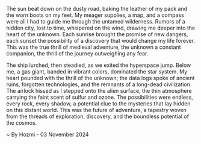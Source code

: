 
The sun beat down on the dusty road, baking the leather of my pack and the worn boots on my feet. My meager supplies, a map, and a compass were all I had to guide me through the untamed wilderness. Rumors of a hidden city, lost to time, whispered on the wind, drawing me deeper into the heart of the unknown. Each sunrise brought the promise of new dangers, each sunset the possibility of a discovery that would change my life forever. This was the true thrill of medieval adventure, the unknown a constant companion, the thrill of the journey outweighing any fear.

The ship lurched, then steadied, as we exited the hyperspace jump. Below me, a gas giant, banded in vibrant colors, dominated the star system. My heart pounded with the thrill of the unknown; the data logs spoke of ancient ruins, forgotten technologies, and the remnants of a long-dead civilization. The airlock hissed as I stepped onto the alien surface, the thin atmosphere carrying the faint scent of sulfur and ozone. The possibilities were endless, every rock, every shadow, a potential clue to the mysteries that lay hidden on this distant world. This was the future of adventure, a tapestry woven from the threads of exploration, discovery, and the boundless potential of the cosmos. 

~ By Hozmi - 03 November 2024
